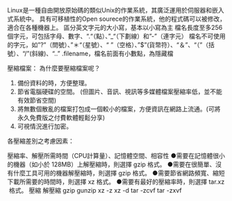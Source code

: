 Linux是一種自由開放原始碼的類似Unix的作業系統，其廣泛運用於伺服器和嵌入式系統中。
具有可移植性的Open sourece的作業系統，他的程式碼可以被修改，適合在各種機器上。
區分英文字元的大小寫，基本以小寫為主
檔名長度至多256個字元，可包括字母、數字、“.“（點）、”_“（下劃線）和”-”（連字元）
檔名不可使用的字元，如”?”（問號）、”＊“（星號）、“ ”（空格）、”$”(貨幣符）、“＆”、“（”（括號）、“/”(斜線)、“..”
.filename，檔名前面有小數點，為隱藏檔

壓縮檔案：
為什麼要壓縮檔案呢？
1. 備份資料的時，方便整理。
2. 節省電腦硬碟的空間。 (但圖片、音訊、視訊等多媒體檔案壓縮率低，並不能有效節省空間)
3. 將無數個散亂的檔案打包成一個較小的檔案，方便資訊在網路上流通。(可將永久免費版之付費軟體輕鬆分享)
4. 可視情況進行加密。

各壓縮差別之考慮因素：

壓縮率、解壓所需時間（CPU計算量）、記憶體空間、相容性
●需要在記憶體很小的機器（如小於 128MB）上解壓縮時，則選擇 gzip 格式。
●需要在很簡單、沒有什麼工具可用的機器解壓縮時，則選擇 gzip 格式。
●需要節省網路頻寬、縮短下載所需要的時間時，則選擇 xz 格式。
●需要有最好的壓縮率時，則選擇 tar.xz  格式。
壓縮         	解壓縮
gzip	       gunzip
xz -z 	     xz -d 
tar -zcvf 	tar -zxvf 
